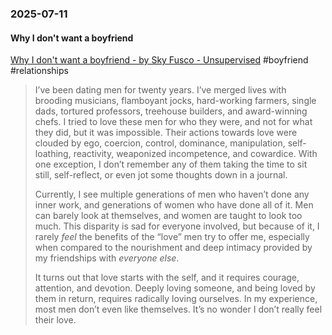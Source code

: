 ### 2025-07-11
#### Why I don't want a boyfriend
[Why I don't want a boyfriend - by Sky Fusco - Unsupervised](https://lordcowboy.substack.com/p/why-i-dont-want-a-boyfriend) #boyfriend #relationships

> I’ve been dating men for twenty years. I’ve merged lives with brooding musicians, flamboyant jocks, hard-working farmers, single dads, tortured professors, treehouse builders, and award-winning chefs. I tried to love these men for who they were, and not for what they did, but it was impossible. Their actions towards love were clouded by ego, coercion, control, dominance, manipulation, self-loathing, reactivity, weaponized incompetence, and cowardice. With one exception, I don’t remember any of them taking the time to sit still, self-reflect, or even jot some thoughts down in a journal.
> 
> Currently, I see multiple generations of men who haven’t done any inner work, and generations of women who have done all of it. Men can barely look at themselves, and women are taught to look too much. This disparity is sad for everyone involved, but because of it, I rarely _feel_ the benefits of the “love” men try to offer me, especially when compared to the nourishment and deep intimacy provided by my friendships with _everyone else_.
> 
> It turns out that love starts with the self, and it requires courage, attention, and devotion. Deeply loving someone, and being loved by them in return, requires radically loving ourselves. In my experience, most men don’t even like themselves. It’s no wonder I don’t really feel their love.

